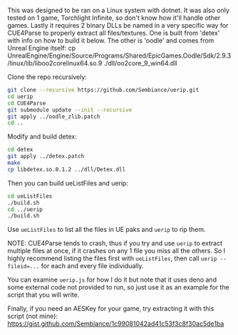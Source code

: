 This was designed to be ran on a Linux system with dotnet.
It was also only tested on 1 game, Torchlight Infinite, so don't know how it'll handle other games.
Lastly it requires 2 binary DLLs be named in a very specific way for CUE4Parse to properly extract all files/textures.
One is built from 'detex' with info on how to build it below.
The other is 'oodle' and comes from Unreal Engine itself: cp UnrealEngine/Engine/Source/Programs/Shared/EpicGames.Oodle/Sdk/2.9.3/linux/lib/liboo2corelinux64.so.9 ./dll/oo2core_9_win64.dll

Clone the repo recursively:
```bash
git clone --recursive https://github.com/Sembiance/uerip.git
cd uerip
cd CUE4Parse
git submodule update --init --recursive
git apply ../oodle_zlib.patch
cd ..
```

Modify and build detex:
```bash
cd detex
git apply ../detex.patch
make
cp libdetex.so.0.1.2 ../dll/Detex.dll
```

Then you can build ueListFiles and uerip:
```bash
cd ueListFiles
./build.sh
cd ../uerip
./build.sh
```

Use `ueListFiles` to list all the files in UE paks and `uerip` to rip them.

NOTE: CUE4Parse tends to crash, thus if you try and use `uerip` to extract multiple files at once, if it crashes on any 1 file you miss all the others.
So I highly recommend listing the files first with `ueListFiles`, then call `uerip --fileid=...` for each and every file individually.

You can examine `uerip.js` for how I do it but note that it uses deno and some external code not provided to run, so just use it as an example for the script that you will write.

Finally, if you need an AESKey for your game, try extracting it with this script (not mine): https://gist.github.com/Sembiance/1c99081042ad41c53f3c8f30ac5de1ba
